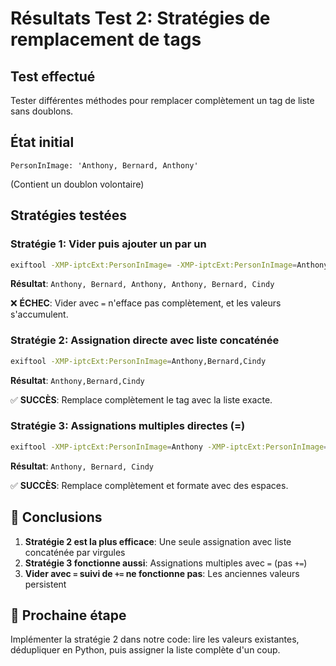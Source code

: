 # Résultats Test 2: Stratégies de remplacement de tags

## Test effectué
Tester différentes méthodes pour remplacer complètement un tag de liste sans doublons.

## État initial
```
PersonInImage: 'Anthony, Bernard, Anthony'
```
(Contient un doublon volontaire)

## Stratégies testées

### Stratégie 1: Vider puis ajouter un par un
```bash
exiftool -XMP-iptcExt:PersonInImage= -XMP-iptcExt:PersonInImage=Anthony -XMP-iptcExt:PersonInImage+=Bernard -XMP-iptcExt:PersonInImage+=Cindy
```
**Résultat**: `Anthony, Bernard, Anthony, Anthony, Bernard, Cindy`

❌ **ÉCHEC**: Vider avec `=` n'efface pas complètement, et les valeurs s'accumulent.

### Stratégie 2: Assignation directe avec liste concaténée
```bash
exiftool -XMP-iptcExt:PersonInImage=Anthony,Bernard,Cindy
```
**Résultat**: `Anthony,Bernard,Cindy`

✅ **SUCCÈS**: Remplace complètement le tag avec la liste exacte.

### Stratégie 3: Assignations multiples directes (=)
```bash
exiftool -XMP-iptcExt:PersonInImage=Anthony -XMP-iptcExt:PersonInImage=Bernard -XMP-iptcExt:PersonInImage=Cindy
```
**Résultat**: `Anthony, Bernard, Cindy`

✅ **SUCCÈS**: Remplace complètement et formate avec des espaces.

## 🎯 Conclusions

1. **Stratégie 2 est la plus efficace**: Une seule assignation avec liste concaténée par virgules
2. **Stratégie 3 fonctionne aussi**: Assignations multiples avec `=` (pas `+=`)
3. **Vider avec `=` suivi de `+=` ne fonctionne pas**: Les anciennes valeurs persistent

## 🔄 Prochaine étape
Implémenter la stratégie 2 dans notre code: lire les valeurs existantes, dédupliquer en Python, puis assigner la liste complète d'un coup.
